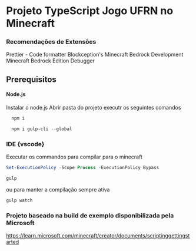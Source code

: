 # Projeto TypeScript Jogo UFRN no Minecraft

### Recomendações de Extensões

Prettier - Code formatter
Blockception's Minecraft Bedrock Development
Minecraft Bedrock Edition Debugger

## Prerequisitos

#### Node.js

Instalar o node.js
Abrir pasta do projeto
executr os seguintes comandos

```powershell
  npm i
```

```powershell
  npm i gulp-cli --global
```

### IDE {vscode}

Executar os commandos para compilar para o minecraft

```powershell
Set-ExecutionPolicy -Scope Process -ExecutionPolicy Bypass
```

```powershell
gulp
```

ou para manter a compilação sempre ativa

```powershell
gulp watch
```

### Projeto baseado na build de exemplo disponibilizada pela Microsoft

https://learn.microsoft.com/minecraft/creator/documents/scriptinggettingstarted
